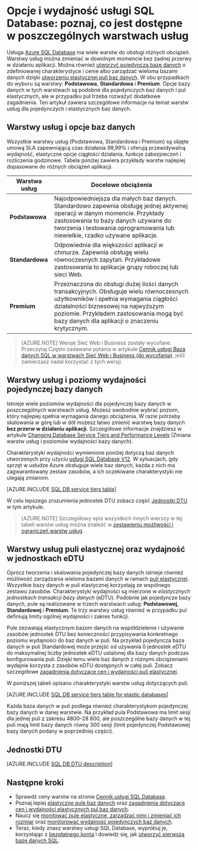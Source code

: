 <properties
    pageTitle="Wydajność i opcje usługi SQL Database: warstwy usług | Microsoft Azure"
    description="Porównaj funkcje usługi SQL Database dotyczące wydajności i ciągłości działania w poszczególnych warstwach usług w celu zbilansowania kosztów i możliwości podczas skalowania."
    keywords="database options,database performance"
    services="sql-database"
    documentationCenter=""
    authors="carlrabeler"
    manager="jhubbard"
    editor=""/>

<tags
    ms.service="sql-database"
    ms.devlang="na"
    ms.topic="get-started-article"
    ms.tgt_pltfrm="na"
    ms.workload="data-management"
    ms.date="05/13/2016"
    ms.author="carlrab"/>

# Opcje i wydajność usługi SQL Database: poznaj, co jest dostępne w poszczególnych warstwach usług

Usługa [Azure SQL Database](sql-database-technical-overview.md) ma wiele warstw do obsługi różnych obciążeń. Warstwy usług można zmieniać w dowolnym momencie bez żadnej przerwy w działaniu aplikacji. Można również [utworzyć pojedynczą bazę danych](sql-database-get-started.md) o zdefiniowanej charakterystyce i cenie albo zarządzać wieloma bazami danych dzięki [utworzeniu elastycznej puli baz danych](sql-database-elastic-pool-create-portal.md). W obu przypadkach do wyboru są warstwy: **Podstawowa**, **Standardowa** i **Premium**. Opcje bazy danych w tych warstwach są podobne dla pojedynczych baz danych i pul elastycznych, ale w przypadku pul trzeba rozważyć dodatkowe zagadnienia. Ten artykuł zawiera szczegółowe informacje na temat warstw usług dla pojedynczych i elastycznych baz danych.

## Warstwy usług i opcje baz danych
Wszystkie warstwy usług (Podstawowa, Standardowa i Premium) są objęte umową SLA zapewniającą czas działania 99,99% i oferują przewidywalną wydajność, elastyczne opcje ciągłości działania, funkcje zabezpieczeń i rozliczenia godzinowe. Tabela poniżej zawiera przykłady warstw najlepiej dopasowane do różnych obciążeń aplikacji.

| Warstwa usług | Docelowe obciążenia |
|---|---|
| **Podstawowa** | Najodpowiedniejsza dla małych baz danych. Standardowo zapewnia obsługę jednej aktywnej operacji w danym momencie. Przykłady zastosowania to bazy danych używane do tworzenia i testowania oprogramowania lub niewielkie, rzadko używane aplikacje. |
| **Standardowa** | Odpowiednia dla większości aplikacji w chmurze. Zapewnia obsługę wielu równoczesnych zapytań. Przykładowe zastosowania to aplikacje grupy roboczej lub sieci Web. |
| **Premium** | Przeznaczona do obsługi dużej ilości danych transakcyjnych. Obsługuje wielu równoczesnych użytkowników i spełnia wymagania ciągłości działalności biznesowej na najwyższym poziomie. Przykładem zastosowania mogą być bazy danych dla aplikacji o znaczeniu krytycznym. |

>[AZURE.NOTE] Wersje Sieć Web i Business zostały wycofane. Przeczytaj Często zadawane pytania w artykule [Cennik usługi Baza danych SQL w warstwach Sieć Web i Business (do wycofania)](https://azure.microsoft.com/pricing/details/sql-database/web-business/), jeśli zamierzasz nadal korzystać z tych wersji.

## Warstwy usług i poziomy wydajności pojedynczej bazy danych
Istnieje wiele poziomów wydajności dla pojedynczej bazy danych w poszczególnych warstwach usług. Możesz swobodnie wybrać poziom, który najlepiej spełnia wymagania danego obciążenia. W razie potrzeby skalowania w górę lub w dół możesz łatwo zmienić warstwę bazy danych **bez przerw w działaniu aplikacji**. Szczegółowe informacje znajdziesz w artykule [Changing Database Service Tiers and Performance Levels](sql-database-scale-up.md) (Zmiana warstw usług i poziomów wydajności bazy danych).

Charakterystyki wydajności wymienione poniżej dotyczą baz danych utworzonych przy użyciu [usługi SQL Database V12](sql-database-v12-whats-new.md). W sytuacjach, gdy sprzęt w usłudze Azure obsługuje wiele baz danych, każda z nich ma zagwarantowany zestaw zasobów, a ich oczekiwane charakterystyki nie ulegają zmianom.

[AZURE.INCLUDE [SQL DB service tiers table](../../includes/sql-database-service-tiers-table.md)]

W celu lepszego zrozumienia jednostek DTU zobacz część [Jednostki DTU](#understanding-dtus) w tym artykule.

>[AZURE.NOTE] Szczegółowy opis wszystkich innych wierszy w tej tabeli warstw usług można znaleźć w [zestawieniu możliwości i ograniczeń warstw usług](sql-database-performance-guidance.md#service-tier-capabilities-and-limits).

## Warstwy usług puli elastycznej oraz wydajność w jednostkach eDTU
Oprócz tworzenia i skalowania pojedynczej bazy danych istnieje również możliwość zarządzania wieloma bazami danych w ramach [puli elastycznej](sql-database-elastic-pool.md). Wszystkie bazy danych w puli elastycznej korzystają ze wspólnego zestawu zasobów. Charakterystyki wydajności są mierzone w *elastycznych jednostkach transakcji bazy danych* (eDTU). Podobnie jak pojedyncze bazy danych, pule są realizowane w trzech warstwach usług: **Podstawowej**, **Standardowej** i **Premium**. Te trzy warstwy usług również w przypadku pul definiują limity ogólnej wydajności i zakres funkcji.

Pule zezwalają elastycznym bazom danych na współdzielenie i używanie zasobów jednostek DTU bez konieczności przypisywania konkretnego poziomu wydajności do baz danych w puli. Na przykład pojedyncza baza danych w puli Standardowej może przejść od używania 0 jednostek eDTU do maksymalnej liczby jednostek eDTU ustalonej dla bazy danych podczas konfigurowania puli. Dzięki temu wiele baz danych z różnymi obciążeniami wydajnie korzysta z zasobów eDTU dostępnych w całej puli. Zobacz szczegółowe [zagadnienia dotyczące cen i wydajności puli elastycznej](sql-database-elastic-pool-guidance.md).

W poniższej tabeli opisano charakterystyki warstw usług dotyczących puli.

[AZURE.INCLUDE [SQL DB service tiers table for elastic databases](../../includes/sql-database-service-tiers-table-elastic-db-pools.md)]

Każda baza danych w puli podlega również charakterystykom pojedynczej bazy danych w danej warstwie. Na przykład pula Podstawowa ma limit sesji dla jednej puli z zakresu 4800–28 800, ale poszczególne bazy danych w tej puli mają limit bazy danych równy 300 sesji (limit pojedynczej Podstawowej bazy danych podany w poprzedniej części).

## Jednostki DTU

[AZURE.INCLUDE [SQL DB DTU description](../../includes/sql-database-understanding-dtus.md)]

## Następne kroki
- Sprawdź ceny warstw na stronie [Cennik usługi SQL Database](https://azure.microsoft.com/pricing/details/sql-database/).
- Poznaj lepiej [elastyczne pule baz danych](sql-database-elastic-pool-guidance.md) oraz [zagadnienia dotyczące cen i wydajności elastycznych pul baz danych](sql-database-elastic-pool-guidance.md).
- Naucz się [monitować pule elastyczne, zarządzać nimi i zmieniać ich rozmiar](sql-database-elastic-pool-manage-portal.md) oraz [monitorować wydajność pojedynczych baz danych](sql-database-single-database-monitor.md).
- Teraz, kiedy znasz warstwy usługi SQL Database, wypróbuj je, korzystając z [bezpłatnego konta](https://azure.microsoft.com/pricing/free-trial/) i dowiedz się, jak [utworzyć pierwszą bazę danych SQL](sql-database-get-started.md).



<!--HONumber=Jun16_HO2-->


